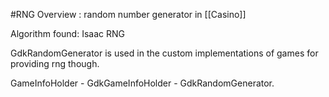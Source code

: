 #RNG
Overview : random number generator in [[Casino]] 

Algorithm found: Isaac RNG


GdkRandomGenerator is used in the custom implementations of games for providing rng though.

GameInfoHolder - GdkGameInfoHolder - GdkRandomGenerator. 